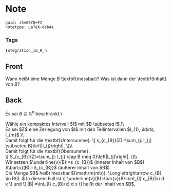 # Note
```
guid: z5v0ZYQ+F2
notetype: LaTeX-deb4a
```

### Tags
```
Integration_im_R_n
```

## Front
Wann heißt eine Menge $B$ \textbf{messbar}? Was ist dann der \textbf{Inhalt} von $B$?

## Back
Es sei $B \subseteq \mathbb{R}^{n}$ beschränkt.\\
<div>
  Wähle ein kompaktes Intervall $I$ mit $B \subseteq I$.\\
</div>
<div>
  Es sei $Z$ eine Zerlegung von $I$ mit den Teilintervallen $I_{1},
  \ldots, I_{m}$.\\
</div>
<div>
  Damit folgt für die \textbf{Untersumme}: \[ s_{c_{B}}(Z)=\sum_{j:
  I_{j} \subseteq B}\left|I_{j}\right|. \]\\
</div>
<div>
  Damit folgt für die \textbf{Obersumme}:
</div>
<div>
  \[ S_{c_{B}}(Z)=\sum_{j: I_{j} \cap B \neq 0}\left|I_{j}\right|.
  \]\\
</div>
<div>
  Wir setzen $\underline{v}(B):=s_{c_{B}}$ (innerer Inhalt von $B$)
</div>
<div>
  $\bar{v}(B):=S_{c_{B}}$ (äußerer Inhalt von $B$)
</div>
<div>
  Die Menge $B$ heißt messbar $(\mathrm{mb}): \Longleftrightarrow
  c_{B} \in R(I) .$ In diesem Fall ist \[
  \underline{v}(B)=\bar{v}(B)=\int_{I} c_{B}(x) d x \] und \[
  |B|:=\int_{I} c_{B}(x) d x \] heißt der Inhalt von $B$.
</div>
